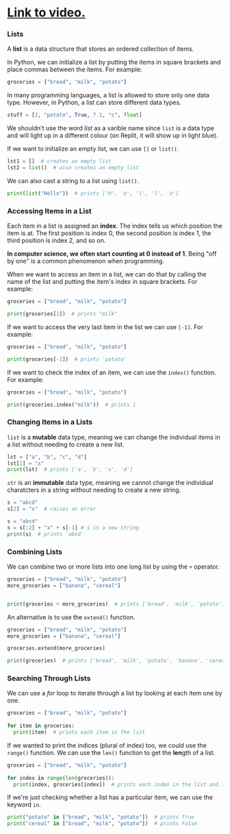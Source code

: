 # [Link to video.](https://www.youtube.com/watch?v=WZma3H8ZTiE&list=PLVD25niNi0Bm4sxSLHOMjqB7ZTPb7Bjxf&index=1)

### Lists

A **list** is a data structure that stores an ordered collection of items.

In Python, we can initialize a list by putting the items in square brackets and place commas between the items. For example:

```python
groceries = ["bread", "milk", "potato"]
```

In many programming languages, a list is allowed to store only one data type. However, in Python, a list can store different data types. 

```python
stuff = [2, "potato", True, 7.2, "c", float]
```

We shouldn't use the word *list* as a varible name since `list` is a data type and will light up in a different colour (on Replit, it will show up in light blue). 

If we want to initialize an empty list, we can use `[]` or `list()`.

```python
lst1 = []  # creates an empty list
lst2 = list()  # also creates an empty list
```

We can also cast a string to a list using `list()`.

```python
print(list("Hello"))  # prints ['H', 'e', 'l', 'l', 'o']
```

### Accessing Items in a List

Each item in a list is assigned an **index**. The index tells us which position the item is at. The first position is index 0, the second position is index 1, the third position is index 2, and so on.

**In computer science, we often start counting at 0 instead of 1**. Being "off by one" is a common phenomenon when programming.

When we want to access an item in a list, we can do that by calling the name of the list and putting the item's index in square brackets. For example:

```python
groceries = ["bread", "milk", "potato"]

print(groceries[1])  # prints "milk"
```

If we want to access the very last item in the list we can use `[-1]`. For example:

```python
groceries = ["bread", "milk", "potato"]

print(groceries[-1])  # prints 'potato'
```

If we want to check the index of an item, we can use the `index()` function. For example:

```python
groceries = ["bread", "milk", "potato"]

print(groceries.index("milk"))  # prints 1
```

### Changing Items in a Lists

`list` is a **mutable** data type, meaning we can change the individual items in a list without needing to create a new list.

```python
lst = ["a", "b", "c", "d"]
lst[2] = "x"
print(lst)  # prints ['a', 'b', 'x', 'd']
```

`str` is an **immutable** data type, meaning we cannot change the individual charatcters in a string without needing to create a new string.

```python
s = "abcd"
s[2] = "x"  # raises an error
```

```python
s = "abcd"
s = s[:2] + "x" + s[-1] # s is a new string
print(s)  # prints 'abxd'
```

### Combining Lists

We can combine two or more lists into one long list by using the `+` operator.

```python
groceries = ["bread", "milk", "potato"]
more_groceries = ["banana", "cereal"]


print(groceries + more_groceries)  # prints ['bread', 'milk', 'potato', 'banana', 'cereal']
```

An alternative is to use the `extend()` function. 

```python
groceries = ["bread", "milk", "potato"]
more_groceries = ["banana", "cereal"]

groceries.extend(more_groceries)

print(groceries)  # prints ['bread', 'milk', 'potato', 'banana', 'cereal']
```

### Searching Through Lists

We can use a *for* loop to iterate through a list by looking at each item one by one.

```python
groceries = ["bread", "milk", "potato"]
  
for item in groceries:
  print(item)  # prints each item in the list
```

If we wanted to print the indices (plural of index) too, we could use the `range()` function. We can use the `len()` function to get the **len**gth of a list.

```python
groceries = ["bread", "milk", "potato"]
  
for index in range(len(groceries)):
  print(index, groceries[index])  # prints each index in the list and its corresponding item
```

If we're just checking whether a list has a particular item, we can use the keyword `in`.

```python
print("potato" in ["bread", "milk", "potato"])  # prints True
print("cereal" in ["bread", "milk", "potato"])  # prints False
```
